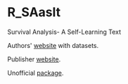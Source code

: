 # R_SAaslt

Survival Analysis- A Self-Learning Text

Authors' [website](http://web1.sph.emory.edu/dkleinb/surv3.htm) with datasets.  

Publisher [website](https://link.springer.com/book/10.1007/978-1-4419-6646-9).  

Unofficial [package](https://github.com/lbraglia/suanselete3).  